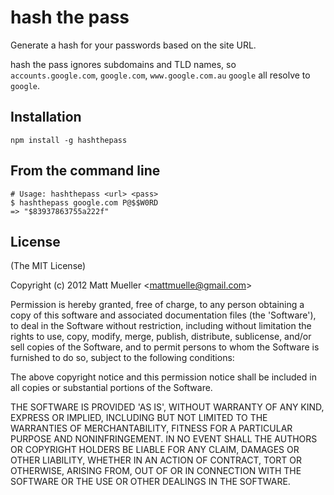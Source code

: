 # hash the pass

  Generate a hash for your passwords based on the site URL. 

  hash the pass ignores subdomains and TLD names, so `accounts.google.com`, `google.com`, `www.google.com.au` `google` all resolve to `google`.

## Installation

    npm install -g hashthepass

## From the command line

    # Usage: hashthepass <url> <pass>
    $ hashthepass google.com P@$$W0RD
    => "$83937863755a222f"

## License 

(The MIT License)

Copyright (c) 2012 Matt Mueller &lt;mattmuelle@gmail.com&gt;

Permission is hereby granted, free of charge, to any person obtaining
a copy of this software and associated documentation files (the
'Software'), to deal in the Software without restriction, including
without limitation the rights to use, copy, modify, merge, publish,
distribute, sublicense, and/or sell copies of the Software, and to
permit persons to whom the Software is furnished to do so, subject to
the following conditions:

The above copyright notice and this permission notice shall be
included in all copies or substantial portions of the Software.

THE SOFTWARE IS PROVIDED 'AS IS', WITHOUT WARRANTY OF ANY KIND,
EXPRESS OR IMPLIED, INCLUDING BUT NOT LIMITED TO THE WARRANTIES OF
MERCHANTABILITY, FITNESS FOR A PARTICULAR PURPOSE AND NONINFRINGEMENT.
IN NO EVENT SHALL THE AUTHORS OR COPYRIGHT HOLDERS BE LIABLE FOR ANY
CLAIM, DAMAGES OR OTHER LIABILITY, WHETHER IN AN ACTION OF CONTRACT,
TORT OR OTHERWISE, ARISING FROM, OUT OF OR IN CONNECTION WITH THE
SOFTWARE OR THE USE OR OTHER DEALINGS IN THE SOFTWARE.
